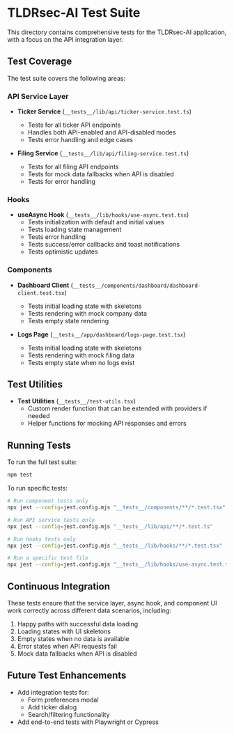 # TLDRsec-AI Test Suite

This directory contains comprehensive tests for the TLDRsec-AI application, with a focus on the API integration layer.

## Test Coverage

The test suite covers the following areas:

### API Service Layer

- **Ticker Service** (`__tests__/lib/api/ticker-service.test.ts`)
  - Tests for all ticker API endpoints
  - Handles both API-enabled and API-disabled modes
  - Tests error handling and edge cases

- **Filing Service** (`__tests__/lib/api/filing-service.test.ts`)
  - Tests for all filing API endpoints
  - Tests for mock data fallbacks when API is disabled
  - Tests for error handling

### Hooks

- **useAsync Hook** (`__tests__/lib/hooks/use-async.test.tsx`)
  - Tests initialization with default and initial values
  - Tests loading state management
  - Tests error handling
  - Tests success/error callbacks and toast notifications
  - Tests optimistic updates

### Components

- **Dashboard Client** (`__tests__/components/dashboard/dashboard-client.test.tsx`)
  - Tests initial loading state with skeletons
  - Tests rendering with mock company data
  - Tests empty state rendering

- **Logs Page** (`__tests__/app/dashboard/logs-page.test.tsx`)
  - Tests initial loading state with skeletons
  - Tests rendering with mock filing data
  - Tests empty state when no logs exist

## Test Utilities

- **Test Utilities** (`__tests__/test-utils.tsx`)
  - Custom render function that can be extended with providers if needed
  - Helper functions for mocking API responses and errors

## Running Tests

To run the full test suite:

```bash
npm test
```

To run specific tests:

```bash
# Run component tests only
npx jest --config=jest.config.mjs "__tests__/components/**/*.test.tsx" "__tests__/app/**/*.test.tsx"

# Run API service tests only
npx jest --config=jest.config.mjs "__tests__/lib/api/**/*.test.ts"

# Run hooks tests only
npx jest --config=jest.config.mjs "__tests__/lib/hooks/**/*.test.tsx"

# Run a specific test file
npx jest --config=jest.config.mjs "__tests__/lib/hooks/use-async.test.tsx"
```

## Continuous Integration

These tests ensure that the service layer, async hook, and component UI work correctly across different data scenarios, including:

1. Happy paths with successful data loading
2. Loading states with UI skeletons
3. Empty states when no data is available
4. Error states when API requests fail
5. Mock data fallbacks when API is disabled

## Future Test Enhancements

- Add integration tests for:
  - Form preferences modal
  - Add ticker dialog
  - Search/filtering functionality
- Add end-to-end tests with Playwright or Cypress 